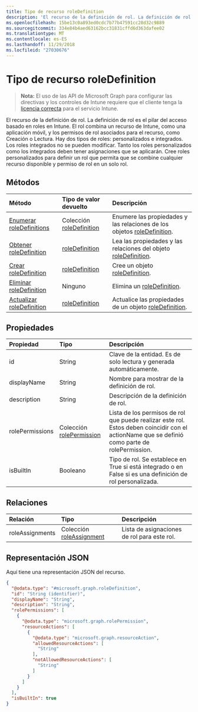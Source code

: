 ```yaml
---
title: Tipo de recurso roleDefinition
description: 'El recurso de la definición de rol. La definición de rol es el pilar del acceso basado en roles en Intune. El rol combina un recurso de Intune, como una aplicación móvil, y los permisos de rol asociados para el recurso, como Creación o Lectura. Hay dos tipos de roles: personalizados e integrados. Los roles integrados no se pueden modificar. Tanto los roles personalizados como los integrados deben tener asignaciones que se aplicarán. Cree roles personalizados para definir un rol que permita que se combine cualquier recurso disponible y permiso de rol en un solo rol.'
ms.openlocfilehash: 15be13c0a893ed0cdc7b77b47591cc28d32c9889
ms.sourcegitcommit: 334e84b4aed63162bcc31831cffd6d363dafee02
ms.translationtype: MT
ms.contentlocale: es-ES
ms.lasthandoff: 11/29/2018
ms.locfileid: "27030676"
---
```

# <a name="roledefinition-resource-type"></a>Tipo de recurso roleDefinition

> **Nota:** El uso de las API de Microsoft Graph para configurar las directivas y los controles de Intune requiere que el cliente tenga la [licencia correcta](https://go.microsoft.com/fwlink/?linkid=839381) para el servicio Intune.

El recurso de la definición de rol. La definición de rol es el pilar del acceso basado en roles en Intune. El rol combina un recurso de Intune, como una aplicación móvil, y los permisos de rol asociados para el recurso, como Creación o Lectura. Hay dos tipos de roles: personalizados e integrados. Los roles integrados no se pueden modificar. Tanto los roles personalizados como los integrados deben tener asignaciones que se aplicarán. Cree roles personalizados para definir un rol que permita que se combine cualquier recurso disponible y permiso de rol en un solo rol.
## <a name="methods"></a>Métodos
|Método|Tipo de valor devuelto|Descripción|
|:---|:---|:---|
|[Enumerar roleDefinitions](../api/intune-rbac-roledefinition-list.md)|Colección [roleDefinition](../resources/intune-rbac-roledefinition.md)|Enumere las propiedades y las relaciones de los objetos [roleDefinition](../resources/intune-rbac-roledefinition.md).|
|[Obtener roleDefinition](../api/intune-rbac-roledefinition-get.md)|[roleDefinition](../resources/intune-rbac-roledefinition.md)|Lea las propiedades y las relaciones del objeto [roleDefinition](../resources/intune-rbac-roledefinition.md).|
|[Crear roleDefinition](../api/intune-rbac-roledefinition-create.md)|[roleDefinition](../resources/intune-rbac-roledefinition.md)|Cree un objeto [roleDefinition](../resources/intune-rbac-roledefinition.md).|
|[Eliminar roleDefinition](../api/intune-rbac-roledefinition-delete.md)|Ninguno|Elimina un [roleDefinition](../resources/intune-rbac-roledefinition.md).|
|[Actualizar roleDefinition](../api/intune-rbac-roledefinition-update.md)|[roleDefinition](../resources/intune-rbac-roledefinition.md)|Actualice las propiedades de un objeto [roleDefinition](../resources/intune-rbac-roledefinition.md).|

## <a name="properties"></a>Propiedades
|Propiedad|Tipo|Descripción|
|:---|:---|:---|
|id|String|Clave de la entidad. Es de solo lectura y generada automáticamente.|
|displayName|String|Nombre para mostrar de la definición de rol.|
|description|String|Descripción de la definición de rol.|
|rolePermissions|Colección [rolePermission](../resources/intune-rbac-rolepermission.md)|Lista de los permisos de rol que puede realizar este rol. Estos deben coincidir con el actionName que se definió como parte de rolePermission.|
|isBuiltIn|Booleano|Tipo de rol. Se establece en True si está integrado o en False si es una definición de rol personalizada.|

## <a name="relationships"></a>Relaciones
|Relación|Tipo|Descripción|
|:---|:---|:---|
|roleAssignments|Colección [roleAssignment](../resources/intune-rbac-roleassignment.md)|Lista de asignaciones de rol para este rol.|

## <a name="json-representation"></a>Representación JSON
Aquí tiene una representación JSON del recurso.
<!-- {
  "blockType": "resource",
  "keyProperty": "id",
  "@odata.type": "microsoft.graph.roleDefinition"
}
-->
``` json
{
  "@odata.type": "#microsoft.graph.roleDefinition",
  "id": "String (identifier)",
  "displayName": "String",
  "description": "String",
  "rolePermissions": [
    {
      "@odata.type": "microsoft.graph.rolePermission",
      "resourceActions": [
        {
          "@odata.type": "microsoft.graph.resourceAction",
          "allowedResourceActions": [
            "String"
          ],
          "notAllowedResourceActions": [
            "String"
          ]
        }
      ]
    }
  ],
  "isBuiltIn": true
}
```



